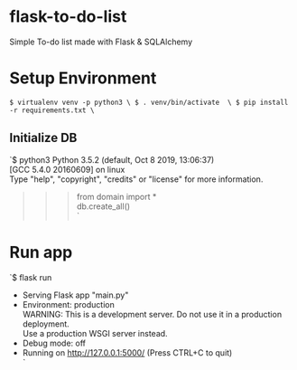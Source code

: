 # flask-to-do-list
Simple To-do list made with Flask &amp; SQLAlchemy

# Setup Environment

`$ virtualenv venv -p python3 \
$ . venv/bin/activate  \
$ pip install -r requirements.txt \ 
`
## Initialize DB

`$ python3
Python 3.5.2 (default, Oct  8 2019, 13:06:37)   
[GCC 5.4.0 20160609] on linux  
Type "help", "copyright", "credits" or "license" for more information.  
>>> from domain import *  
>>> db.create_all()  
>>> `  

# Run app

`$ flask run  
 * Serving Flask app "main.py"  
 * Environment: production  
   WARNING: This is a development server. Do not use it in a production deployment.  
   Use a production WSGI server instead.  
 * Debug mode: off  
 * Running on http://127.0.0.1:5000/ (Press CTRL+C to quit)  
 `
